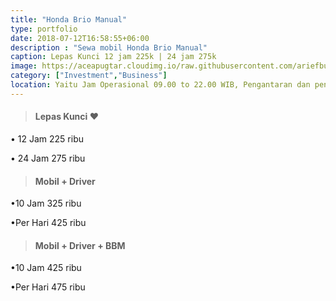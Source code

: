 ```yaml
---
title: "Honda Brio Manual"
type: portfolio
date: 2018-07-12T16:58:55+06:00
description : "Sewa mobil Honda Brio Manual"
caption: Lepas Kunci 12 jam 225k | 24 jam 275k
image: https://aceapugtar.cloudimg.io/raw.githubusercontent.com/ariefbuddies/bening-out/master/uploads/brio-manual.jpg?w=400&radius=25&force_format=png&
category: ["Investment","Business"]
location: Yaitu Jam Operasional 09.00 to 22.00 WIB, Pengantaran dan pengambilan mobil/motor mulai jam 09.00-21.00 WIB. Diluar jam diatas bisa langsung datang ke garasi kami, 3 Tanda pengenal/ID (KTP,NPWP,SIM,PASPORT,ID KERJA,BPJS), No Telp HP customer yang bisa dihubungi, Semua booking mobil lepas kunci dan motor adalah untuk pemakaian kendaraan di dalam area DIY, Semua pemesanan tanpa DP adalah bersifat tidak mengikat, Overtime 10% per jam dari Tarif Sewa, Saat hari High Season harga berbeda dengan harga hari normal
---
```

>#### Lepas Kunci &#10084;
• 12 Jam 225 ribu

• 24 Jam 275 ribu

>#### Mobil + Driver
•10 Jam 325 ribu

•Per Hari 425 ribu
>#### Mobil + Driver + BBM
•10 Jam 425 ribu

•Per Hari 475 ribu
